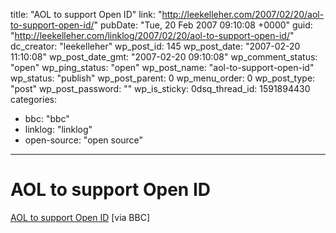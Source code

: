 title: "AOL to support Open ID"
link: "http://leekelleher.com/2007/02/20/aol-to-support-open-id/"
pubDate: "Tue, 20 Feb 2007 09:10:08 +0000"
guid: "http://leekelleher.com/linklog/2007/02/20/aol-to-support-open-id/"
dc_creator: "leekelleher"
wp_post_id: 145
wp_post_date: "2007-02-20 11:10:08"
wp_post_date_gmt: "2007-02-20 09:10:08"
wp_comment_status: "open"
wp_ping_status: "open"
wp_post_name: "aol-to-support-open-id"
wp_status: "publish"
wp_post_parent: 0
wp_menu_order: 0
wp_post_type: "post"
wp_post_password: ""
wp_is_sticky: 0dsq_thread_id: 1591894430
categories:
  - bbc: "bbc"
  - linklog: "linklog"
  - open-source: "open source"

---

# AOL to support Open ID

<a href="http://news.bbc.co.uk/1/hi/technology/6376029.stm">AOL to support Open ID</a> [via BBC]